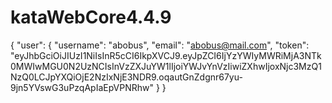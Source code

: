 # kataWebCore4.4.9
{
    "user": {
        "username": "abobus",
        "email": "abobus@mail.com",
        "token": "eyJhbGciOiJIUzI1NiIsInR5cCI6IkpXVCJ9.eyJpZCI6IjYzYWIyMWRiMjA3NTk0MWIwMGU0N2UzNCIsInVzZXJuYW1lIjoiYWJvYnVzIiwiZXhwIjoxNjc3MzQ1NzQ0LCJpYXQiOjE2NzIxNjE3NDR9.oqautGnZdgnr67yu-9jn5YVswG3uPzqApIaEpVPNRhw"
    }
}
